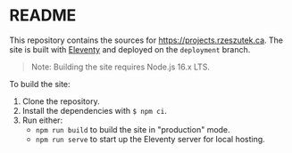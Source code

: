 # README

This repository contains the sources for https://projects.rzeszutek.ca.  The
site is built with [Eleventy](https://www.11ty.dev) and deployed on the
`deployment` branch.

> Note: Building the site requires Node.js 16.x LTS.

To build the site:

1. Clone the repository.
2. Install the dependencies with `$ npm ci`.
3. Run either:
    * `npm run build` to build the site in "production" mode.
    * `npm run serve` to start up the Eleventy server for local hosting.
